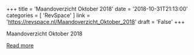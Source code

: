 +++
title = 'Maandoverzicht Oktober 2018'
date = '2018-10-31T21:13:00'
categories = [ 
 'RevSpace' 
] 
link = 'https://revspace.nl/Maandoverzicht_Oktober_2018'
draft = 'False'
+++

<div class="mw-content-ltr mw-parser-output" dir="ltr" lang="en-GB"><p><a class="mw-selflink selflink">Maandoverzicht Oktober 2018</a>
</p></div>

[Read more](https://revspace.nl/Maandoverzicht_Oktober_2018)